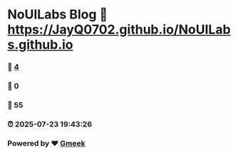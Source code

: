 # NoUILabs Blog :link: https://JayQ0702.github.io/NoUILabs.github.io 
### :page_facing_up: [4](https://JayQ0702.github.io/NoUILabs.github.io/tag.html) 
### :speech_balloon: 0 
### :hibiscus: 55 
### :alarm_clock: 2025-07-23 19:43:26 
### Powered by :heart: [Gmeek](https://github.com/Meekdai/Gmeek)
